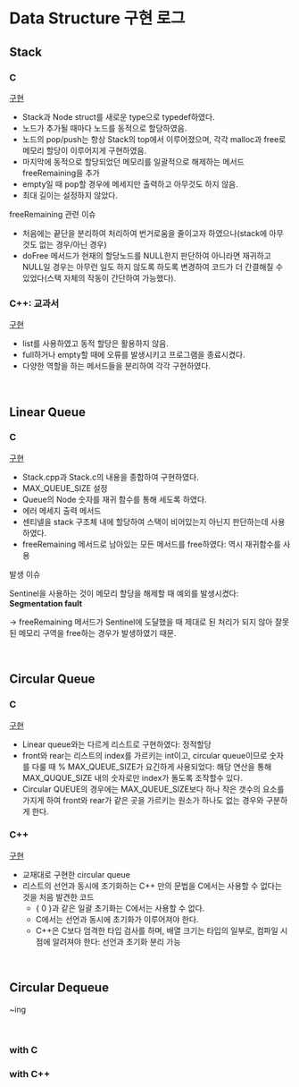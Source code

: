 # Data Structure 구현 로그

## Stack

### C
[구현](Stack.c)

- Stack과 Node struct를 새로운 type으로 typedef하였다.
- 노드가 추가될 때마다 노드를 동적으로 할당하였음.
- 노드의 pop/push는 항상 Stack의 top에서 이루어졌으며, 각각 malloc과 free로 메모리 할당이 이루어지게 구현하였음.
- 마지막에 동적으로 할당되었던 메모리를 일괄적으로 해제하는 메서드 freeRemaining을 추가
- empty일 때 pop할 경우에 메세지만 출력하고 아무것도 하지 않음.
- 최대 길이는 설정하지 않았다.

freeRemaining 관련 이슈
- 처음에는 끝단을 분리하여 처리하여 번거로움을 줄이고자 하였으나(stack에 아무것도 없는 경우/아닌 경우)
- doFree 메서드가 현재의 할당노드를 NULL한지 판단하여 아니라면 재귀하고 NULL일 경우는 아무런 일도 하지 않도록 하도록 변경하여 코드가 더 간결해질 수 있었다(스택 자체의 작동이 간단하여 가능했다).

### C++: 교과서
[구현](Stack.cpp)
- list를 사용하였고 동적 할당은 활용하지 않음.
- full하거나 empty할 때에 오류를 발생시키고 프로그램을 종료시켰다.
- 다양한 역할을 하는 메서드들을 분리하여 각각 구현하였다.

</br>

## Linear Queue

### C
[구현](LinearQueue.c)
- Stack.cpp과 Stack.c의 내용을 종합하여 구현하였다.
- MAX_QUEUE_SIZE 설정
- Queue의 Node 숫자를 재귀 함수를 통해 세도록 하였다.
- 에러 메세지 출력 메서드
- 센티넬을 stack 구조체 내에 할당하여 스택이 비어있는지 아닌지 판단하는데 사용하였다.
- freeRemaining 메서드로 남아있는 모든 메서드를 free하였다: 역시 재귀함수를 사용

발생 이슈

Sentinel을 사용하는 것이 메모리 할당을 해제할 때 예외를 발생시켰다: **Segmentation fault**

→ freeRemaining 메서드가 Sentinel에 도달했을 때 제대로 된 처리가 되지 않아 잘못된 메모리 구역을 free하는 경우가 발생하였기 때문.

</br>

## Circular Queue
### C
[구현](CircularQueue.c)
- Linear queue와는 다르게 리스트로 구현하였다: 정적할당
- front와 rear는 리스트의 index를 가르키는 int이고, circular queue이므로 숫자를 다룰 때 % MAX_QUEUE_SIZE가 요긴하게 사용되었다: 해당 연산을 통해 MAX_QUQUE_SIZE 내의 숫자로만 index가 돌도록 조작할수 있다.
- Circular QUEUE의 경우에는 MAX_QUEUE_SIZE보다 하나 작은 갯수의 요소를 가지게 하여 front와 rear가 같은 곳을 가르키는 원소가 하나도 없는 경우와 구분하게 한다.

### C++
[구현](CircularQueue.cpp)
- 교재대로 구현한 circular queue
- 리스트의 선언과 동시에 초기화하는 C++ 만의 문법을 C에서는 사용할 수 없다는 것을 처음 발견한 코드
    - { 0 }과 같은 일괄 초기화는 C에서는 사용할 수 없다.
    - C에서는 선언과 동시에 초기화가 이루어져야 한다.
    - C++은 C보다 엄격한 타입 검사를 하며, 배열 크기는 타입의 일부로, 컴파일 시점에 알려져야 한다: 선언과 초기화 분리 가능

</br>

## Circular Dequeue

~ing

</br>

### with C

### with C++
